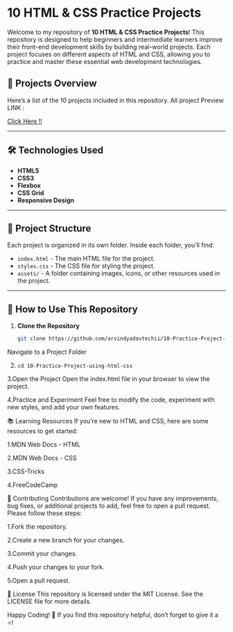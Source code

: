 # 10 HTML & CSS Practice Projects

Welcome to my repository of **10 HTML & CSS Practice Projects**! This repository is designed to help beginners and intermediate learners improve their front-end development skills by building real-world projects. Each project focuses on different aspects of HTML and CSS, allowing you to practice and master these essential web development technologies.

## 🚀 Projects Overview

Here’s a list of the 10 projects included in this repository. All project Preview LINK :


[Click Here !!](https://10-practice-project-on-html-css.vercel.app/)

---

## 🛠️ Technologies Used

- **HTML5**  
- **CSS3**  
- **Flexbox**  
- **CSS Grid**  
- **Responsive Design**  

---

## 📁 Project Structure

Each project is organized in its own folder. Inside each folder, you’ll find:

- `index.html` - The main HTML file for the project.
- `styles.css` - The CSS file for styling the project.
- `assets/` - A folder containing images, icons, or other resources used in the project.

---

## 🎯 How to Use This Repository

1. **Clone the Repository**  
   ```bash
   git clone https://github.com/arvindyadavtechii/10-Practice-Project-using-html-css
Navigate to a Project Folder

2. ```bashcd
   cd 10-Practice-Project-using-html-css

3.Open the Project
Open the index.html file in your browser to view the project.

4.Practice and Experiment
Feel free to modify the code, experiment with new styles, and add your own features.

📚 Learning Resources
If you’re new to HTML and CSS, here are some resources to get started:

1.MDN Web Docs - HTML

2.MDN Web Docs - CSS

3.CSS-Tricks

4.FreeCodeCamp

🤝 Contributing
Contributions are welcome! If you have any improvements, bug fixes, or additional projects to add, feel free to open a pull request. Please follow these steps:

1.Fork the repository.

2.Create a new branch for your changes.

3.Commit your changes.

4.Push your changes to your fork.

5.Open a pull request.

📄 License
This repository is licensed under the MIT License. See the LICENSE file for more details.

Happy Coding! 🎉
If you find this repository helpful, don’t forget to give it a ⭐️!
